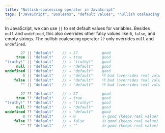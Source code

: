 ```yaml
---
title: "Nullish-coalescing operator in JavaScript"
tags: ["JavaScript", "Booleans", "default values", "nullish coalescing", "truthy", "falsy", "truthiness"]
---
```

In JavaScript, we can use `||` to set default values for variables. Besides `null` and `undefined`, this also overrides other falsy values like `0`, `false`, and empty strings. The nullish coalescing operator `??` only overrides `null` and `undefined`.

```js
       27 || "default"    // ⇒ 27           good
     true || "default"    // ⇒ true         good
"truthy!" || "default"    // ⇒ "truthy!"    good
     null || "default"    // ⇒ "default"    good
undefined || "default"    // ⇒ "default"    good
        0 || "default"    // ⇒ "default"    👎 bad (overrides real value)
    false || "default"    // ⇒ "default"    👎 bad (overrides real value)
       "" || "default"    // ⇒ "default"    👎 bad (overrides real value)

       27 ?? "default"    // ⇒ 27           good
     true ?? "default"    // ⇒ true         good
"truthy!" ?? "default"    // ⇒ "truthy!"    good
     null ?? "default"    // ⇒ "default"    good
undefined ?? "default"    // ⇒ "default"    good
        0 ?? "default"    // ⇒ 0            👍 good (keeps real value)
    false ?? "default"    // ⇒ false        👍 good (keeps real value)
       "" ?? "default"    // ⇒ ""           👍 good (keeps real value)
```
